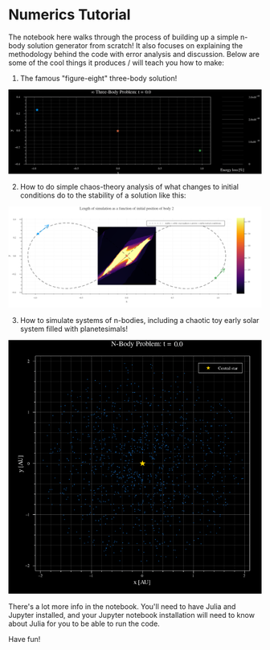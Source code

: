 # Numerics Tutorial

The notebook here walks through the process of building up a simple n-body solution generator from scratch! It also focuses on explaining the methodology behind the code with error analysis and discussion. Below are some of the cool things it produces / will teach you how to make:

1. The famous "figure-eight" three-body solution!

![figure 8](figure8.gif)

2. How to do simple chaos-theory analysis of what changes to initial conditions do to the stability of a solution like this:

![chaos plot of figure 8 solution](chaos.png)

3. How to simulate systems of n-bodies, including a chaotic toy early solar system filled with planetesimals! 

![toy solar system simulation](nbody.gif)

There's a lot more info in the notebook. You'll need to have Julia and Jupyter installed, and your Jupyter notebook installation will need to know about Julia for you to be able to run the code. 

Have fun!
